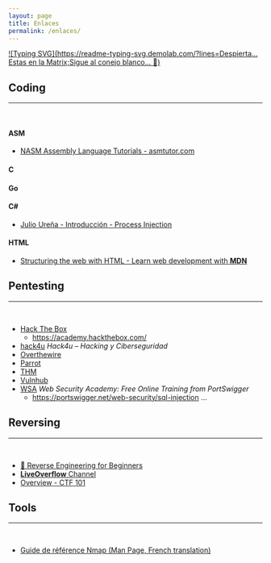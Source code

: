 ```yaml
---
layout: page
title: Enlaces
permalink: /enlaces/
---
```

[![Typing SVG](https://readme-typing-svg.demolab.com/?lines=Despierta... Estas en la Matrix;Sigue al conejo blanco... 🐇)](https://git.io/typing-svg)


## Coding
---
&nbsp;

#### ASM
* [NASM Assembly Language Tutorials - asmtutor.com](https://asmtutor.com/)

#### C

#### Go

#### C#
* [Julio Ureña - Introducción - Process Injection](https://www.youtube.com/watch?v=cZBTAzC6qpg&list=PLXm1FM6zsxpBt7vZiS9Q4-4nvybd9il3t)

#### HTML
* [Structuring the web with HTML - Learn web development with **MDN**](https://developer.mozilla.org/en-US/docs/Learn/HTML)

## Pentesting
---
&nbsp;

* [Hack The Box](https://app.hackthebox.com/)
    - <https://academy.hackthebox.com/>
* [hack4u](https://hack4u.io/) *Hack4u – Hacking y Ciberseguridad*
* [Overthewire](https://overthewire.org/)
* [Parrot](http://wolf.parrotsec.io/parrot/iso/)
* [THM](https://tryhackme.com/)
* [Vulnhub](https://vulnhub.com/)
* [WSA](https://portswigger.net/web-security) *Web Security Academy: Free Online Training from PortSwigger*
    - <https://portswigger.net/web-security/sql-injection>
...

## Reversing
---
&nbsp;

* [🐇 Reverse Engineering for Beginners](https://beginners.re/)
* [**LiveOverflow** Channel](https://www.youtube.com/watch?v=iyAyN3GFM7A&list=PLhixgUqwRTjxglIswKp9mpkfPNfHkzyeN&index=1)
* [Overview - CTF 101](https://ctf101.org/reverse-engineering/overview/)


## Tools
---
&nbsp;

* [Guide de référence Nmap (Man Page, French translation)](https://nmap.org/man/fr/index.html)